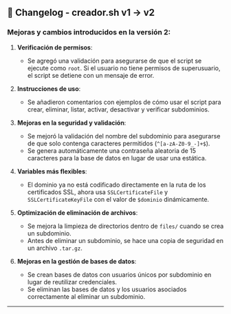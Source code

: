 ## 📝 **Changelog - creador.sh v1 → v2**

### **Mejoras y cambios introducidos en la versión 2:**
1. **Verificación de permisos**:
   - Se agregó una validación para asegurarse de que el script se ejecute como `root`. Si el usuario no tiene permisos de superusuario, el script se detiene con un mensaje de error.

2. **Instrucciones de uso**:
   - Se añadieron comentarios con ejemplos de cómo usar el script para crear, eliminar, listar, activar, desactivar y verificar subdominios.

3. **Mejoras en la seguridad y validación**:
   - Se mejoró la validación del nombre del subdominio para asegurarse de que solo contenga caracteres permitidos (`^[a-zA-Z0-9_-]+$`).
   - Se genera automáticamente una contraseña aleatoria de 15 caracteres para la base de datos en lugar de usar una estática.

4. **Variables más flexibles**:
   - El dominio ya no está codificado directamente en la ruta de los certificados SSL, ahora usa `SSLCertificateFile` y `SSLCertificateKeyFile` con el valor de `$dominio` dinámicamente.

5. **Optimización de eliminación de archivos**:
   - Se mejora la limpieza de directorios dentro de `files/` cuando se crea un subdominio.
   - Antes de eliminar un subdominio, se hace una copia de seguridad en un archivo `.tar.gz`.

6. **Mejoras en la gestión de bases de datos**:
   - Se crean bases de datos con usuarios únicos por subdominio en lugar de reutilizar credenciales.
   - Se eliminan las bases de datos y los usuarios asociados correctamente al eliminar un subdominio.

---

